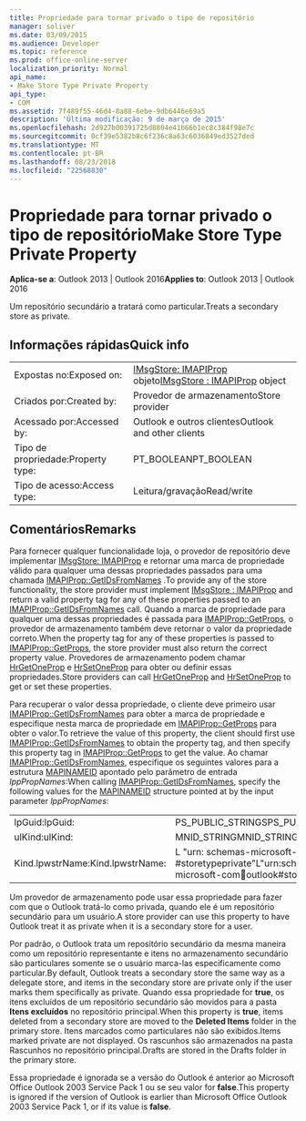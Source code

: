 ```yaml
---
title: Propriedade para tornar privado o tipo de repositório
manager: soliver
ms.date: 03/09/2015
ms.audience: Developer
ms.topic: reference
ms.prod: office-online-server
localization_priority: Normal
api_name:
- Make Store Type Private Property
api_type:
- COM
ms.assetid: 7f489f55-46d4-8a88-6ebe-9db6446e69a5
description: 'Última modificação: 9 de março de 2015'
ms.openlocfilehash: 2d927b00391725d8804e41b66b1ec8c384f98e7c
ms.sourcegitcommit: 0cf39e5382b8c6f236c8a63c6036849ed3527ded
ms.translationtype: MT
ms.contentlocale: pt-BR
ms.lasthandoff: 08/23/2018
ms.locfileid: "22568830"
---
```

# <a name="make-store-type-private-property"></a><span data-ttu-id="3c7c8-103">Propriedade para tornar privado o tipo de repositório</span><span class="sxs-lookup"><span data-stu-id="3c7c8-103">Make Store Type Private Property</span></span>

  
  
<span data-ttu-id="3c7c8-104">**Aplica-se a**: Outlook 2013 | Outlook 2016</span><span class="sxs-lookup"><span data-stu-id="3c7c8-104">**Applies to**: Outlook 2013 | Outlook 2016</span></span> 
  
<span data-ttu-id="3c7c8-105">Um repositório secundário a tratará como particular.</span><span class="sxs-lookup"><span data-stu-id="3c7c8-105">Treats a secondary store as private.</span></span>
  
## <a name="quick-info"></a><span data-ttu-id="3c7c8-106">Informações rápidas</span><span class="sxs-lookup"><span data-stu-id="3c7c8-106">Quick info</span></span>

|||
|:-----|:-----|
|<span data-ttu-id="3c7c8-107">Expostas no:</span><span class="sxs-lookup"><span data-stu-id="3c7c8-107">Exposed on:</span></span>  <br/> |<span data-ttu-id="3c7c8-108">[IMsgStore: IMAPIProp](imsgstoreimapiprop.md) objeto</span><span class="sxs-lookup"><span data-stu-id="3c7c8-108">[IMsgStore : IMAPIProp](imsgstoreimapiprop.md) object</span></span>  <br/> |
|<span data-ttu-id="3c7c8-109">Criados por:</span><span class="sxs-lookup"><span data-stu-id="3c7c8-109">Created by:</span></span>  <br/> |<span data-ttu-id="3c7c8-110">Provedor de armazenamento</span><span class="sxs-lookup"><span data-stu-id="3c7c8-110">Store provider</span></span>  <br/> |
|<span data-ttu-id="3c7c8-111">Acessado por:</span><span class="sxs-lookup"><span data-stu-id="3c7c8-111">Accessed by:</span></span>  <br/> |<span data-ttu-id="3c7c8-112">Outlook e outros clientes</span><span class="sxs-lookup"><span data-stu-id="3c7c8-112">Outlook and other clients</span></span>  <br/> |
|<span data-ttu-id="3c7c8-113">Tipo de propriedade:</span><span class="sxs-lookup"><span data-stu-id="3c7c8-113">Property type:</span></span>  <br/> |<span data-ttu-id="3c7c8-114">PT_BOOLEAN</span><span class="sxs-lookup"><span data-stu-id="3c7c8-114">PT_BOOLEAN</span></span>  <br/> |
|<span data-ttu-id="3c7c8-115">Tipo de acesso:</span><span class="sxs-lookup"><span data-stu-id="3c7c8-115">Access type:</span></span>  <br/> |<span data-ttu-id="3c7c8-116">Leitura/gravação</span><span class="sxs-lookup"><span data-stu-id="3c7c8-116">Read/write</span></span>  <br/> |
   
## <a name="remarks"></a><span data-ttu-id="3c7c8-117">Comentários</span><span class="sxs-lookup"><span data-stu-id="3c7c8-117">Remarks</span></span>

<span data-ttu-id="3c7c8-118">Para fornecer qualquer funcionalidade loja, o provedor de repositório deve implementar [IMsgStore: IMAPIProp](imsgstoreimapiprop.md) e retornar uma marca de propriedade válido para qualquer uma dessas propriedades passados para uma chamada [IMAPIProp::GetIDsFromNames](imapiprop-getidsfromnames.md) .</span><span class="sxs-lookup"><span data-stu-id="3c7c8-118">To provide any of the store functionality, the store provider must implement [IMsgStore : IMAPIProp](imsgstoreimapiprop.md) and return a valid property tag for any of these properties passed to an [IMAPIProp::GetIDsFromNames](imapiprop-getidsfromnames.md) call.</span></span> <span data-ttu-id="3c7c8-119">Quando a marca de propriedade para qualquer uma dessas propriedades é passada para [IMAPIProp::GetProps](imapiprop-getprops.md), o provedor de armazenamento também deve retornar o valor da propriedade correto.</span><span class="sxs-lookup"><span data-stu-id="3c7c8-119">When the property tag for any of these properties is passed to [IMAPIProp::GetProps](imapiprop-getprops.md), the store provider must also return the correct property value.</span></span> <span data-ttu-id="3c7c8-120">Provedores de armazenamento podem chamar [HrGetOneProp](hrgetoneprop.md) e [HrSetOneProp](hrsetoneprop.md) para obter ou definir essas propriedades.</span><span class="sxs-lookup"><span data-stu-id="3c7c8-120">Store providers can call [HrGetOneProp](hrgetoneprop.md) and [HrSetOneProp](hrsetoneprop.md) to get or set these properties.</span></span> 
  
<span data-ttu-id="3c7c8-121">Para recuperar o valor dessa propriedade, o cliente deve primeiro usar [IMAPIProp::GetIDsFromNames](imapiprop-getidsfromnames.md) para obter a marca de propriedade e especifique nesta marca de propriedade em [IMAPIProp::GetProps](imapiprop-getprops.md) para obter o valor.</span><span class="sxs-lookup"><span data-stu-id="3c7c8-121">To retrieve the value of this property, the client should first use [IMAPIProp::GetIDsFromNames](imapiprop-getidsfromnames.md) to obtain the property tag, and then specify this property tag in [IMAPIProp::GetProps](imapiprop-getprops.md) to get the value.</span></span> <span data-ttu-id="3c7c8-122">Ao chamar [IMAPIProp::GetIDsFromNames](imapiprop-getidsfromnames.md), especifique os seguintes valores para a estrutura [MAPINAMEID](mapinameid.md) apontado pelo parâmetro de entrada _lppPropNames_:</span><span class="sxs-lookup"><span data-stu-id="3c7c8-122">When calling [IMAPIProp::GetIDsFromNames](imapiprop-getidsfromnames.md), specify the following values for the [MAPINAMEID](mapinameid.md) structure pointed at by the input parameter  _lppPropNames_:</span></span>
  
|||
|:-----|:-----|
|<span data-ttu-id="3c7c8-123">lpGuid:</span><span class="sxs-lookup"><span data-stu-id="3c7c8-123">lpGuid:</span></span>  <br/> |<span data-ttu-id="3c7c8-124">PS_PUBLIC_STRINGS</span><span class="sxs-lookup"><span data-stu-id="3c7c8-124">PS_PUBLIC_STRINGS</span></span>  <br/> |
|<span data-ttu-id="3c7c8-125">ulKind:</span><span class="sxs-lookup"><span data-stu-id="3c7c8-125">ulKind:</span></span>  <br/> |<span data-ttu-id="3c7c8-126">MNID_STRING</span><span class="sxs-lookup"><span data-stu-id="3c7c8-126">MNID_STRING</span></span>  <br/> |
|<span data-ttu-id="3c7c8-127">Kind.lpwstrName:</span><span class="sxs-lookup"><span data-stu-id="3c7c8-127">Kind.lpwstrName:</span></span>  <br/> |<span data-ttu-id="3c7c8-128">L "urn: schemas-microsoft-com:office:outlook #storetypeprivate"</span><span class="sxs-lookup"><span data-stu-id="3c7c8-128">L"urn:schemas-microsoft-com:office:outlook#storetypeprivate"</span></span>  <br/> |
   
<span data-ttu-id="3c7c8-129">Um provedor de armazenamento pode usar essa propriedade para fazer com que o Outlook tratá-lo como privada, quando ele é um repositório secundário para um usuário.</span><span class="sxs-lookup"><span data-stu-id="3c7c8-129">A store provider can use this property to have Outlook treat it as private when it is a secondary store for a user.</span></span> 
  
<span data-ttu-id="3c7c8-130">Por padrão, o Outlook trata um repositório secundário da mesma maneira como um repositório representante e itens no armazenamento secundário são particulares somente se o usuário marca-las especificamente como particular.</span><span class="sxs-lookup"><span data-stu-id="3c7c8-130">By default, Outlook treats a secondary store the same way as a delegate store, and items in the secondary store are private only if the user marks them specifically as private.</span></span> <span data-ttu-id="3c7c8-131">Quando essa propriedade for **true**, os itens excluídos de um repositório secundário são movidos para a pasta **Itens excluídos** no repositório principal.</span><span class="sxs-lookup"><span data-stu-id="3c7c8-131">When this property is **true**, items deleted from a secondary store are moved to the **Deleted Items** folder in the primary store.</span></span> <span data-ttu-id="3c7c8-132">Itens marcados como particulares não são exibidos.</span><span class="sxs-lookup"><span data-stu-id="3c7c8-132">Items marked private are not displayed.</span></span> <span data-ttu-id="3c7c8-133">Os rascunhos são armazenados na pasta Rascunhos no repositório principal.</span><span class="sxs-lookup"><span data-stu-id="3c7c8-133">Drafts are stored in the Drafts folder in the primary store.</span></span> 
  
<span data-ttu-id="3c7c8-134">Essa propriedade é ignorada se a versão do Outlook é anterior ao Microsoft Office Outlook 2003 Service Pack 1 ou se seu valor for **false**.</span><span class="sxs-lookup"><span data-stu-id="3c7c8-134">This property is ignored if the version of Outlook is earlier than Microsoft Office Outlook 2003 Service Pack 1, or if its value is **false**.</span></span>
  

